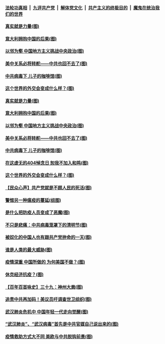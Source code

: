 ####  [法轮功真相](../../../../basic/blob/master/README.md?t=04060630) &nbsp;|&nbsp; [九评共产党](../../../../9ping.md/blob/master/README.md?t=04060630) &nbsp;|&nbsp; [解体党文化](../../../../jtdwh.md/blob/master/README.md?t=04060630)  &nbsp;|&nbsp; [共产主义的终极目的](../../../../gczydzjmd.md/blob/master/README.md?t=04060630) &nbsp;|&nbsp; [魔鬼在统治我们的世界](../../../../mgztzwmdsj.md/blob/master/README.md?t=04060630) 

#### [真实就是力量(图)](../pages/p4/928557.md?t=04060630) 

#### [意大利拥抱中国的后果(图)](../pages/p4/928678.md?t=04060630) 

#### [以邻为壑 中国地方主义挑战中央政治(图)](../pages/p4/928677.md?t=04060630) 

#### [美中关系必将转舵——中共也回不去了(图)](../pages/p4/928618.md?t=04060630) 

#### [中共病毒下 儿子的咖啡馆(图)](../pages/p4/928597.md?t=04060630) 

#### [这个世界的外交会变成什么样？(图)](../pages/p4/928609.md?t=04060630) 

#### [真实就是力量(图)](../pages/p4/928557.md?t=04060630) 

#### [意大利拥抱中国的后果(图)](../pages/p4/928678.md?t=04060630) 

#### [以邻为壑 中国地方主义挑战中央政治(图)](../pages/p4/928677.md?t=04060630) 

#### [美中关系必将转舵——中共也回不去了(图)](../pages/p4/928618.md?t=04060630) 

#### [中共病毒下 儿子的咖啡馆(图)](../pages/p4/928597.md?t=04060630) 

#### [在这虚无的404悼念日 恕我不加入和鸣(图)](../pages/p4/928672.md?t=04060630) 

#### [这个世界的外交会变成什么样？(图)](../pages/p4/928609.md?t=04060630) 

#### [【民众心声】共产党就是不顾人民的死活(图)](../pages/p4/928531.md?t=04060630) 

#### [警惕另一种瘟疫的蔓延(组图)](../pages/p4/928564.md?t=04060630) 

#### [是什么把防疫人员变成了恶魔(图)](../pages/p4/928575.md?t=04060630) 

#### [不只是悲痛：中共病毒笼罩下的清明节(图)](../pages/p4/928571.md?t=04060630) 

#### [被奴化的中国人也有跟共产党拚命的一天(图)](../pages/p4/928556.md?t=04060630) 

#### [谁是人类的最大威胁(图)](../pages/p4/928554.md?t=04060630) 

#### [疫情深重 中国所做的 为何美国不做？(图)](../pages/p4/928552.md?t=04060630) 

#### [休克经济抗疫？(图)](../pages/p4/928445.md?t=04060630) 

#### [【百年百首咏史】三十九：神州大粪(图)](../pages/p4/928553.md?t=04060630) 

#### [追责中共再加码！美议员吁调查世卫组织(图)](../pages/p4/928423.md?t=04060630) 

#### [武汉肺炎危机中 中国年轻一代走向觉醒(图)](../pages/p4/928421.md?t=04060630) 

#### [“武汉肺炎”、“武汉病毒”首先是中共官媒自己说出来的(图)](../pages/p4/928415.md?t=04060630) 

#### [疫情救助方式大不同 美欧与中共脱钩前景(图)](../pages/p4/928407.md?t=04060630) 

